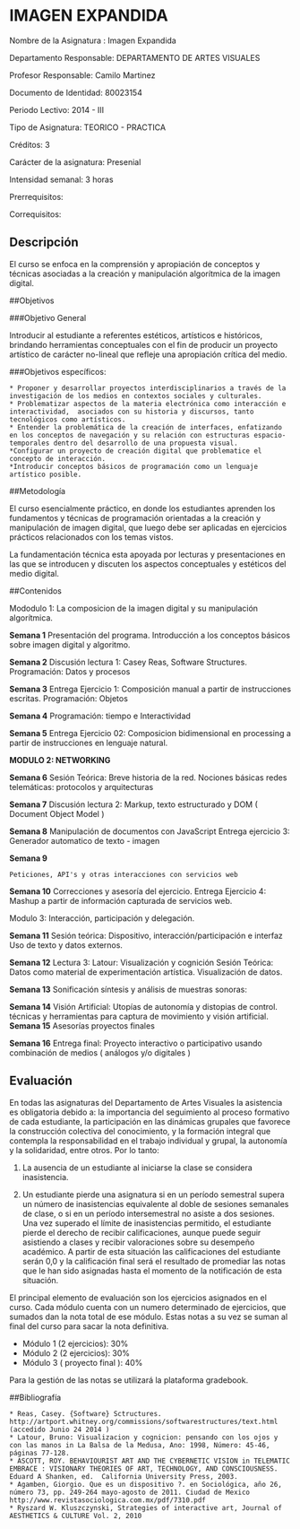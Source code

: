 

# IMAGEN EXPANDIDA

Nombre de la Asignatura :  Imagen Expandida

Departamento Responsable: DEPARTAMENTO DE ARTES VISUALES

Profesor Responsable: Camilo Martinez

Documento de Identidad:  80023154

Periodo Lectivo: 2014 - III

Tipo de Asignatura: TEORICO - PRACTICA 

Créditos: 3

Carácter de la asignatura: Presenial

Intensidad semanal: 3 horas

Prerrequisitos: 

Correquisitos:  


## Descripción

El curso se enfoca en la comprensión y apropiación de conceptos y técnicas asociadas a la creación y manipulación algorítmica de la imagen digital. 


##Objetivos


###Objetivo General

Introducir al estudiante a referentes estéticos, artísticos e históricos, brindando herramientas conceptuales con el fin de producir un proyecto artístico de carácter no-lineal que refleje una apropiación crítica del medio.

###Objetivos específicos:

    * Proponer y desarrollar proyectos interdisciplinarios a través de la investigación de los medios en contextos sociales y culturales.
    * Problematizar aspectos de la materia electrónica como interacción e interactividad,  asociados con su historia y discursos, tanto tecnológicos como artísticos.
    * Entender la problemática de la creación de interfaces, enfatizando en los conceptos de navegación y su relación con estructuras espacio-temporales dentro del desarrollo de una propuesta visual.
    *Configurar un proyecto de creación digital que problematice el concepto de interacción.
    *Introducir conceptos básicos de programación como un lenguaje artístico posible.


##Metodología

El curso esencialmente práctico, en donde los estudiantes aprenden los fundamentos y técnicas de programación orientadas a la creación y manipulación de imagen digital, que luego debe ser aplicadas en ejercicios prácticos relacionados con los temas vistos.

La fundamentación técnica esta apoyada por lecturas y presentaciones en las que se introducen y discuten los aspectos conceptuales y estéticos del medio digital.


##Contenidos

Mododulo 1: La composicion de la imagen digital y su manipulación algorítmica.

__Semana 1__
    Presentación del programa. Introducción a los conceptos básicos sobre imagen digital y algoritmo.

__Semana 2__
    Discusión lectura 1: Casey Reas, Software Structures.
    Programación: Datos y procesos

__Semana 3__
    Entrega Ejercicio 1: Composición manual a partir de instrucciones escritas.
    Programación: Objetos

__Semana 4__
    Programación: tiempo e Interactividad

__Semana 5__
    Entrega Ejercicio 02: Composicion bidimensional en processing a partir de instrucciones en lenguaje natural.

__MODULO 2: NETWORKING__

__Semana 6__
    Sesión Teórica: Breve historia de la red.
    Nociones básicas redes telemáticas: protocolos y arquitecturas
    
__Semana 7__
    Discusión lectura 2: 
    Markup, texto estructurado y DOM ( Document Object Model )

__Semana 8__
    Manipulación de documentos con JavaScript
    Entrega ejercicio 3: Generador automatico de texto - imagen

__Semana 9__
    
    Peticiones, API's y otras interacciones con servicios web

__Semana 10__
    Correcciones y asesoría del ejercicio.
    Entrega Ejercicio 4: Mashup a partir de información capturada de servicios web.

Modulo 3: Interacción, participación y delegación.

__Semana 11__
    Sesión teórica: Dispositivo, interacción/participación e interfaz
    Uso de texto y datos externos.

__Semana 12__
    Lectura 3: Latour: Visualización y cognición
    Sesión Teórica: Datos como material de experimentación artística.
    Visualización de datos.

__Semana 13__
    Sonificación síntesis y análisis de muestras sonoras:

__Semana 14__
    Visión Artificial: Utopías de autonomía y distopias de control.
    técnicas y herramientas para captura de movimiento y visión artificial.
__Semana 15__
    Asesorías proyectos finales

__Semana 16__
    Entrega final: Proyecto interactivo o participativo usando combinación de medios ( análogos y/o digitales )

## Evaluación

En todas las asignaturas del Departamento de Artes Visuales la
asistencia es obligatoria debido a:  la importancia del seguimiento al
proceso formativo de cada estudiante, la participación en las
dinámicas grupales que favorece la construcción colectiva del
conocimiento, y la formación integral que contempla la responsabilidad
en el trabajo individual y grupal, la autonomía y la solidaridad,
entre otros. Por lo tanto:

1. La ausencia de un estudiante al iniciarse la clase se considera inasistencia.

2. Un estudiante pierde una asignatura si en un período semestral
supera un número de inasistencias equivalente al doble de sesiones
semanales de clase, o si en un período  intersemestral no asiste a dos
sesiones.  Una vez superado el límite de inasistencias permitido, el
estudiante pierde el derecho de recibir calificaciones, aunque puede
seguir asistiendo a clases y recibir valoraciones sobre su desempeño
académico. A partir de esta situación las calificaciones del
estudiante serán 0,0 y la calificación final será el resultado de
promediar las notas que le han sido asignadas hasta el momento de la
notificación de esta situación.

El principal elemento de evaluación son los ejercicios asignados en el curso.  Cada módulo cuenta con un numero determinado de ejercicios, que sumados dan la nota total de ese módulo.  Estas notas a su vez se suman al final del curso para sacar la nota definitiva.

* Módulo 1 (2 ejercicios): 30%
* Módulo 2 (2 ejercicios): 30%
* Módulo 3 ( proyecto final ): 40%

Para la gestión de las notas se utilizará la plataforma gradebook.


##Bibliografía

    * Reas, Casey. {Software} Sctructures. http://artport.whitney.org/commissions/softwarestructures/text.html (accedido Junio 24 2014 )
    * Latour, Bruno: Visualizacion y cognicion: pensando con los ojos y con las manos in La Balsa de la Medusa, Ano: 1998, Número: 45-46, páginas 77-128.
    * ASCOTT, ROY. BEHAVIOURIST ART AND THE CYBERNETIC VISION in TELEMATIC EMBRACE : VISIONARY THEORIES OF ART, TECHNOLOGY, AND CONSCIOUSNESS. Eduard A Shanken, ed.  California University Press, 2003.
    * Agamben, Giorgio. Que es un dispositivo ?. en Sociológica, año 26, número 73, pp. 249-264 mayo-agosto de 2011. Ciudad de Mexico http://www.revistasociologica.com.mx/pdf/7310.pdf
    * Ryszard W. Kluszczynski, Strategies of interactive art, Journal of AESTHETICS & CULTURE Vol. 2, 2010



